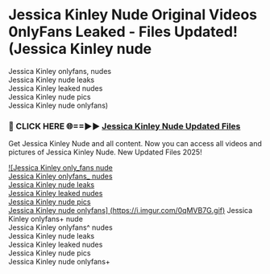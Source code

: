 # Jessica Kinley Nude Original Videos 0nlyFans Leaked - Files Updated! (Jessica Kinley nude<br>

Jessica Kinley onlyfans, nudes<br>
Jessica Kinley nude leaks<br>
Jessica Kinley leaked nudes<br>
Jessica Kinley nude pics<br>
Jessica Kinley nude onlyfans)

<h3>🔴 CLICK HERE 🌐==►► <a href="https://tinyurl.com/leaks-videos" rel="nofollow">Jessica Kinley Nude Updated Files</a></h3>

Get Jessica Kinley Nude and all content. Now you can access all videos and pictures of Jessica Kinley Nude. New Updated Files 2025!

[![Jessica Kinley only_fans nude<br>
Jessica Kinley onlyfans_ nudes<br>
Jessica Kinley nude leaks<br>
Jessica Kinley leaked nudes<br>
Jessica Kinley nude pics<br>
Jessica Kinley nude onlyfans]
(https://i.imgur.com/0qMVB7G.gif)](https://tinyurl.com/leaks-videos)
Jessica Kinley onlyfans+ nude<br>
Jessica Kinley onlyfans^ nudes<br>
Jessica Kinley nude leaks<br>
Jessica Kinley leaked nudes<br>
Jessica Kinley nude pics<br>
Jessica Kinley nude onlyfans+
